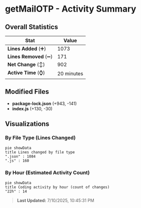 # getMailOTP - Activity Summary 

## Overall Statistics

| Stat                   | Value                                                             |
| ---------------------- | ----------------------------------------------------------------- |
| **Lines Added** (➕)   | 1073                                          |
| **Lines Removed** (➖) | 171                                        |
| **Net Change** (↕)    | 902                |
| **Active Time** (⌚)   | 20 minutes |


## Modified Files
- **package-lock.json** (+943, -141)
- **index.js** (+130, -30)

## Visualizations

### By File Type (Lines Changed)

```mermaid
pie showData
title Lines changed by file type
".json" : 1084
".js" : 160
```

### By Hour (Estimated Activity Count)

```mermaid
pie showData
title Coding activity by hour (count of changes)
"22h" : 14
```


> **Last Updated:** 7/10/2025, 10:45:31 PM